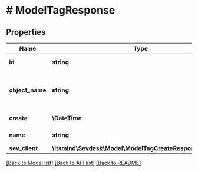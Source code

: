 # # ModelTagResponse

## Properties

Name | Type | Description | Notes
------------ | ------------- | ------------- | -------------
**id** | **string** | Id of the tag | [optional] [readonly]
**object_name** | **string** | Internal object name which is &#39;Tag&#39;. | [optional] [readonly]
**create** | **\DateTime** | Date of tag creation | [optional] [readonly]
**name** | **string** | name of the tag | [optional] [readonly]
**sev_client** | [**\Itsmind\\Sevdesk\Model\ModelTagCreateResponseSevClient**](ModelTagCreateResponseSevClient.md) |  | [optional]

[[Back to Model list]](../../README.md#models) [[Back to API list]](../../README.md#endpoints) [[Back to README]](../../README.md)

